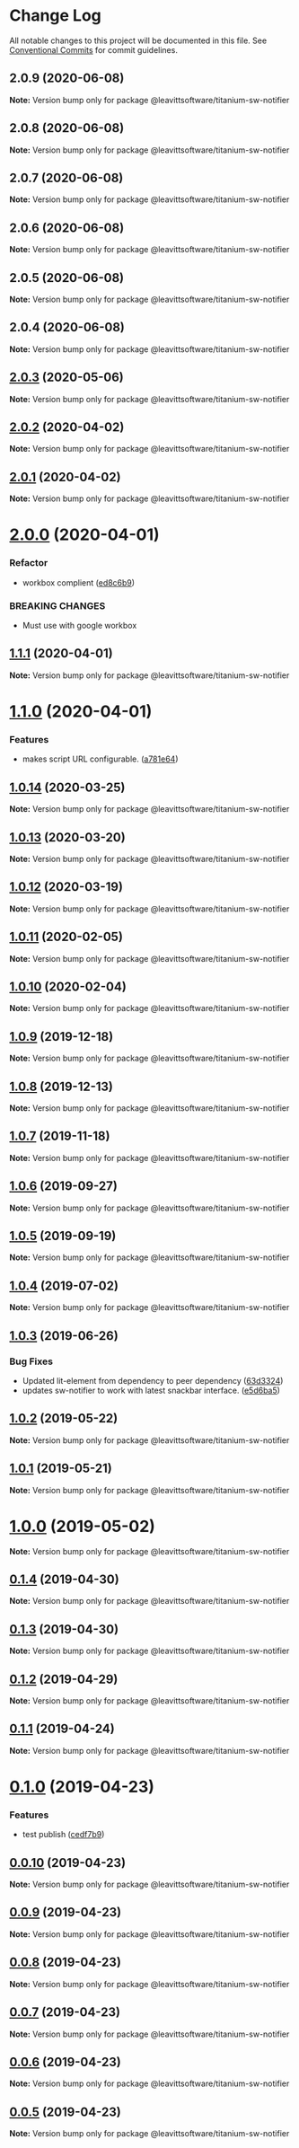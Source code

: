 # Change Log

All notable changes to this project will be documented in this file.
See [Conventional Commits](https://conventionalcommits.org) for commit guidelines.

## 2.0.9 (2020-06-08)

**Note:** Version bump only for package @leavittsoftware/titanium-sw-notifier





## 2.0.8 (2020-06-08)

**Note:** Version bump only for package @leavittsoftware/titanium-sw-notifier





## 2.0.7 (2020-06-08)

**Note:** Version bump only for package @leavittsoftware/titanium-sw-notifier





## 2.0.6 (2020-06-08)

**Note:** Version bump only for package @leavittsoftware/titanium-sw-notifier





## 2.0.5 (2020-06-08)

**Note:** Version bump only for package @leavittsoftware/titanium-sw-notifier





## 2.0.4 (2020-06-08)

**Note:** Version bump only for package @leavittsoftware/titanium-sw-notifier





## [2.0.3](https://github.com/LeavittSoftware/titanium-elements/compare/@leavittsoftware/titanium-sw-notifier@2.0.2...@leavittsoftware/titanium-sw-notifier@2.0.3) (2020-05-06)

**Note:** Version bump only for package @leavittsoftware/titanium-sw-notifier





## [2.0.2](https://github.com/LeavittSoftware/titanium-elements/compare/@leavittsoftware/titanium-sw-notifier@2.0.1...@leavittsoftware/titanium-sw-notifier@2.0.2) (2020-04-02)

**Note:** Version bump only for package @leavittsoftware/titanium-sw-notifier





## [2.0.1](https://github.com/LeavittSoftware/titanium-elements/compare/@leavittsoftware/titanium-sw-notifier@2.0.0...@leavittsoftware/titanium-sw-notifier@2.0.1) (2020-04-02)

**Note:** Version bump only for package @leavittsoftware/titanium-sw-notifier





# [2.0.0](https://github.com/LeavittSoftware/titanium-elements/compare/@leavittsoftware/titanium-sw-notifier@1.1.1...@leavittsoftware/titanium-sw-notifier@2.0.0) (2020-04-01)


### Refactor

* workbox complient ([ed8c6b9](https://github.com/LeavittSoftware/titanium-elements/commit/ed8c6b9a2db998ff143e7867cf1181b09f2da5f9))


### BREAKING CHANGES

* Must use with google workbox 





## [1.1.1](https://github.com/LeavittSoftware/titanium-elements/compare/@leavittsoftware/titanium-sw-notifier@1.1.0...@leavittsoftware/titanium-sw-notifier@1.1.1) (2020-04-01)

**Note:** Version bump only for package @leavittsoftware/titanium-sw-notifier





# [1.1.0](https://github.com/LeavittSoftware/titanium-elements/compare/@leavittsoftware/titanium-sw-notifier@1.0.14...@leavittsoftware/titanium-sw-notifier@1.1.0) (2020-04-01)


### Features

* makes script URL configurable.  ([a781e64](https://github.com/LeavittSoftware/titanium-elements/commit/a781e64275f7244e748100d21c9d97f84d5415bf))





## [1.0.14](https://github.com/LeavittSoftware/titanium-elements/compare/@leavittsoftware/titanium-sw-notifier@1.0.13...@leavittsoftware/titanium-sw-notifier@1.0.14) (2020-03-25)

**Note:** Version bump only for package @leavittsoftware/titanium-sw-notifier





## [1.0.13](https://github.com/LeavittSoftware/titanium-elements/compare/@leavittsoftware/titanium-sw-notifier@1.0.12...@leavittsoftware/titanium-sw-notifier@1.0.13) (2020-03-20)

**Note:** Version bump only for package @leavittsoftware/titanium-sw-notifier





## [1.0.12](https://github.com/LeavittSoftware/titanium-elements/compare/@leavittsoftware/titanium-sw-notifier@1.0.11...@leavittsoftware/titanium-sw-notifier@1.0.12) (2020-03-19)

**Note:** Version bump only for package @leavittsoftware/titanium-sw-notifier





## [1.0.11](https://github.com/LeavittSoftware/titanium-elements/compare/@leavittsoftware/titanium-sw-notifier@1.0.10...@leavittsoftware/titanium-sw-notifier@1.0.11) (2020-02-05)

**Note:** Version bump only for package @leavittsoftware/titanium-sw-notifier





## [1.0.10](https://github.com/LeavittSoftware/titanium-elements/compare/@leavittsoftware/titanium-sw-notifier@1.0.9...@leavittsoftware/titanium-sw-notifier@1.0.10) (2020-02-04)

**Note:** Version bump only for package @leavittsoftware/titanium-sw-notifier





## [1.0.9](https://github.com/LeavittSoftware/titanium-elements/compare/@leavittsoftware/titanium-sw-notifier@1.0.8...@leavittsoftware/titanium-sw-notifier@1.0.9) (2019-12-18)

**Note:** Version bump only for package @leavittsoftware/titanium-sw-notifier





## [1.0.8](https://github.com/LeavittSoftware/titanium-elements/compare/@leavittsoftware/titanium-sw-notifier@1.0.7...@leavittsoftware/titanium-sw-notifier@1.0.8) (2019-12-13)

**Note:** Version bump only for package @leavittsoftware/titanium-sw-notifier





## [1.0.7](https://github.com/LeavittSoftware/titanium-elements/compare/@leavittsoftware/titanium-sw-notifier@1.0.6...@leavittsoftware/titanium-sw-notifier@1.0.7) (2019-11-18)

**Note:** Version bump only for package @leavittsoftware/titanium-sw-notifier





## [1.0.6](https://github.com/LeavittSoftware/titanium-elements/compare/@leavittsoftware/titanium-sw-notifier@1.0.5...@leavittsoftware/titanium-sw-notifier@1.0.6) (2019-09-27)

**Note:** Version bump only for package @leavittsoftware/titanium-sw-notifier





## [1.0.5](https://github.com/LeavittSoftware/titanium-elements/compare/@leavittsoftware/titanium-sw-notifier@1.0.4...@leavittsoftware/titanium-sw-notifier@1.0.5) (2019-09-19)

**Note:** Version bump only for package @leavittsoftware/titanium-sw-notifier





## [1.0.4](https://github.com/LeavittSoftware/titanium-elements/compare/@leavittsoftware/titanium-sw-notifier@1.0.3...@leavittsoftware/titanium-sw-notifier@1.0.4) (2019-07-02)

**Note:** Version bump only for package @leavittsoftware/titanium-sw-notifier





## [1.0.3](https://github.com/LeavittSoftware/titanium-elements/compare/@leavittsoftware/titanium-sw-notifier@1.0.2...@leavittsoftware/titanium-sw-notifier@1.0.3) (2019-06-26)


### Bug Fixes

* Updated lit-element from dependency to peer dependency ([63d3324](https://github.com/LeavittSoftware/titanium-elements/commit/63d3324))
* updates sw-notifier to work with latest snackbar interface. ([e5d6ba5](https://github.com/LeavittSoftware/titanium-elements/commit/e5d6ba5))





## [1.0.2](https://github.com/LeavittSoftware/titanium-elements/compare/@leavittsoftware/titanium-sw-notifier@1.0.1...@leavittsoftware/titanium-sw-notifier@1.0.2) (2019-05-22)

**Note:** Version bump only for package @leavittsoftware/titanium-sw-notifier





## [1.0.1](https://github.com/LeavittSoftware/titanium-elements/compare/@leavittsoftware/titanium-sw-notifier@1.0.0...@leavittsoftware/titanium-sw-notifier@1.0.1) (2019-05-21)

**Note:** Version bump only for package @leavittsoftware/titanium-sw-notifier





# [1.0.0](https://github.com/LeavittSoftware/titanium-elements/compare/@leavittsoftware/titanium-sw-notifier@0.1.4...@leavittsoftware/titanium-sw-notifier@1.0.0) (2019-05-02)

**Note:** Version bump only for package @leavittsoftware/titanium-sw-notifier






## [0.1.4](https://github.com/LeavittSoftware/titanium-elements/compare/@leavittsoftware/titanium-sw-notifier@0.1.3...@leavittsoftware/titanium-sw-notifier@0.1.4) (2019-04-30)

**Note:** Version bump only for package @leavittsoftware/titanium-sw-notifier





## [0.1.3](https://github.com/LeavittSoftware/titanium-elements/compare/@leavittsoftware/titanium-sw-notifier@0.1.2...@leavittsoftware/titanium-sw-notifier@0.1.3) (2019-04-30)

**Note:** Version bump only for package @leavittsoftware/titanium-sw-notifier





## [0.1.2](https://github.com/LeavittSoftware/titanium-elements/compare/@leavittsoftware/titanium-sw-notifier@0.1.1...@leavittsoftware/titanium-sw-notifier@0.1.2) (2019-04-29)

**Note:** Version bump only for package @leavittsoftware/titanium-sw-notifier





## [0.1.1](https://github.com/LeavittSoftware/titanium-elements/compare/@leavittsoftware/titanium-sw-notifier@0.1.0...@leavittsoftware/titanium-sw-notifier@0.1.1) (2019-04-24)

**Note:** Version bump only for package @leavittsoftware/titanium-sw-notifier





# [0.1.0](https://github.com/LeavittSoftware/titanium-elements/compare/@leavittsoftware/titanium-sw-notifier@0.0.10...@leavittsoftware/titanium-sw-notifier@0.1.0) (2019-04-23)


### Features

* test publish ([cedf7b9](https://github.com/LeavittSoftware/titanium-elements/commit/cedf7b9))





## [0.0.10](https://github.com/LeavittSoftware/titanium-elements/compare/@leavittsoftware/titanium-sw-notifier@0.0.9...@leavittsoftware/titanium-sw-notifier@0.0.10) (2019-04-23)

**Note:** Version bump only for package @leavittsoftware/titanium-sw-notifier






## [0.0.9](https://github.com/LeavittSoftware/titanium-elements/compare/@leavittsoftware/titanium-sw-notifier@0.0.8...@leavittsoftware/titanium-sw-notifier@0.0.9) (2019-04-23)

**Note:** Version bump only for package @leavittsoftware/titanium-sw-notifier





## [0.0.8](https://github.com/LeavittSoftware/titanium-elements/compare/@leavittsoftware/titanium-sw-notifier@0.0.7...@leavittsoftware/titanium-sw-notifier@0.0.8) (2019-04-23)

**Note:** Version bump only for package @leavittsoftware/titanium-sw-notifier





## [0.0.7](https://github.com/LeavittSoftware/titanium-elements/compare/@leavittsoftware/titanium-sw-notifier@0.0.6...@leavittsoftware/titanium-sw-notifier@0.0.7) (2019-04-23)

**Note:** Version bump only for package @leavittsoftware/titanium-sw-notifier






## [0.0.6](https://github.com/LeavittSoftware/titanium-elements/compare/@leavittsoftware/titanium-sw-notifier@0.0.5...@leavittsoftware/titanium-sw-notifier@0.0.6) (2019-04-23)

**Note:** Version bump only for package @leavittsoftware/titanium-sw-notifier





## [0.0.5](https://github.com/LeavittSoftware/titanium-elements/compare/@leavittsoftware/titanium-sw-notifier@0.0.4...@leavittsoftware/titanium-sw-notifier@0.0.5) (2019-04-23)

**Note:** Version bump only for package @leavittsoftware/titanium-sw-notifier
